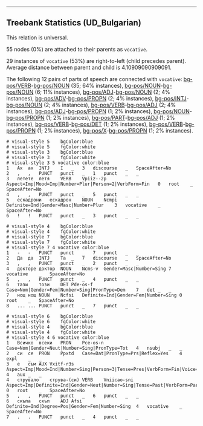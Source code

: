 

--------------------------------------------------------------------------------

## Treebank Statistics (UD_Bulgarian)

This relation is universal.

55 nodes (0%) are attached to their parents as `vocative`.

29 instances of `vocative` (53%) are right-to-left (child precedes parent).
Average distance between parent and child is 4.10909090909091.

The following 12 pairs of parts of speech are connected with `vocative`: [bg-pos/VERB]()-[bg-pos/NOUN]() (35; 64% instances), [bg-pos/NOUN]()-[bg-pos/NOUN]() (6; 11% instances), [bg-pos/ADJ]()-[bg-pos/NOUN]() (2; 4% instances), [bg-pos/ADV]()-[bg-pos/PROPN]() (2; 4% instances), [bg-pos/INTJ]()-[bg-pos/NOUN]() (2; 4% instances), [bg-pos/VERB]()-[bg-pos/ADJ]() (2; 4% instances), [bg-pos/ADJ]()-[bg-pos/PROPN]() (1; 2% instances), [bg-pos/NOUN]()-[bg-pos/PROPN]() (1; 2% instances), [bg-pos/PART]()-[bg-pos/ADJ]() (1; 2% instances), [bg-pos/VERB]()-[bg-pos/DET]() (1; 2% instances), [bg-pos/VERB]()-[bg-pos/PROPN]() (1; 2% instances), [bg-pos/X]()-[bg-pos/PROPN]() (1; 2% instances).


~~~ conllu
# visual-style 5	bgColor:blue
# visual-style 5	fgColor:white
# visual-style 3	bgColor:blue
# visual-style 3	fgColor:white
# visual-style 3 5 vocative	color:blue
1	Ах	ах	INTJ	I	_	3	discourse	_	SpaceAfter=No
2	,	,	PUNCT	punct	_	1	punct	_	_
3	летете	летя	VERB	Vpiiz--2p	Aspect=Imp|Mood=Imp|Number=Plur|Person=2|VerbForm=Fin	0	root	_	SpaceAfter=No
4	,	,	PUNCT	punct	_	5	punct	_	_
5	ескадрони	ескадрон	NOUN	Ncmpi	Definite=Ind|Gender=Masc|Number=Plur	3	vocative	_	SpaceAfter=No
6	!	!	PUNCT	punct	_	3	punct	_	_

~~~


~~~ conllu
# visual-style 4	bgColor:blue
# visual-style 4	fgColor:white
# visual-style 7	bgColor:blue
# visual-style 7	fgColor:white
# visual-style 7 4 vocative	color:blue
1	-	-	PUNCT	punct	_	7	punct	_	_
2	Да	да	INTJ	Ta	_	7	discourse	_	SpaceAfter=No
3	,	,	PUNCT	punct	_	2	punct	_	_
4	докторе	доктор	NOUN	Ncms-v	Gender=Masc|Number=Sing	7	vocative	_	SpaceAfter=No
5	,	,	PUNCT	punct	_	4	punct	_	_
6	тази	този	DET	Pde-os-f	Case=Nom|Gender=Fem|Number=Sing|PronType=Dem	7	det	_	_
7	нощ	нощ	NOUN	Ncfsi	Definite=Ind|Gender=Fem|Number=Sing	0	root	_	SpaceAfter=No
8	...	...	PUNCT	punct	_	7	punct	_	_

~~~


~~~ conllu
# visual-style 6	bgColor:blue
# visual-style 6	fgColor:white
# visual-style 4	bgColor:blue
# visual-style 4	fgColor:white
# visual-style 4 6 vocative	color:blue
1	Всичко	всеки	PRON	Pce-os-n	Case=Nom|Gender=Neut|Number=Sing|PronType=Tot	4	nsubj	_	_
2	си	се	PRON	Ppxtd	Case=Dat|PronType=Prs|Reflex=Yes	4	expl	_	_
3	е	съм	AUX	Vxitf-r3s	Aspect=Imp|Mood=Ind|Number=Sing|Person=3|Tense=Pres|VerbForm=Fin|Voice=Act	4	aux	_	_
4	струвало	струва-(си)	VERB	Vniicao-sni	Aspect=Imp|Definite=Ind|Gender=Neut|Number=Sing|Tense=Past|VerbForm=Part|Voice=Act	0	root	_	SpaceAfter=No
5	,	,	PUNCT	punct	_	6	punct	_	_
6	скъпа	скъп	ADJ	Afsi	Definite=Ind|Degree=Pos|Gender=Fem|Number=Sing	4	vocative	_	SpaceAfter=No
7	.	.	PUNCT	punct	_	4	punct	_	_

~~~


